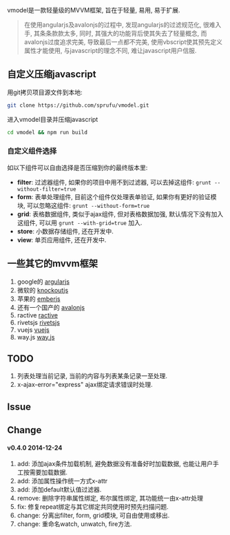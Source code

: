 vmodel是一款轻量级的MVVM框架, 旨在于轻量, 易用, 易于扩展.

> 在使用angularjs及avalonjs的过程中, 发现angularjs的过滤规范化, 很难入手, 其条条款款太多, 同时, 其强大的功能背后使其失去了轻量概念, 而avalonjs过度追求完美, 导致最后一点都不完美, 使用vbscript使其预先定义属性才能使用, 与javascript的理念不同, 难让javascript用户信服.

## 自定义压缩javascript

用git拷贝项目源文件到本地:
```bash
git clone https://github.com/sprufu/vmodel.git
```

进入vmodel目录并压缩javascript
```bash
cd vmodel && npm run build
```

### 自定义组件选择

如以下组件可以自由选择是否压缩到你的最终版本里:

- **filter**: 过滤器组件, 如果你的项目中用不到过滤器, 可以去掉这组件: `grunt --without-filter=true`
- **form**: 表单处理组件, 目前这个组件仅处理表单验证, 如果你有更好的验证模块, 可以忽略这组件: `grunt --without-form=true`
- **grid**: 表格数据组件, 类似于ajax组件, 但对表格数据加强, 默认情况下没有加入这组件, 可以用 `grunt --with-grid=true` 加入.
- **store**: 小数据存储组件, 还在开发中.
- **view**: 单页应用组件, 还在开发中.


## 一些其它的mvvm框架

1. google的 [argularjs](https://angularjs.org/)
1. 微软的 [knockoutjs](http://knockoutjs.com/)
3. 苹果的 [emberjs](http://emberjs.com/)
4. 还有一个国产的 [avalonjs](http://rubylouvre.github.io/mvvm/)
5. ractive [ractive](http://ractivejs.org)
6. rivetsjs [rivetsjs](http://rivetsjs.com/)
7. vuejs [vuejs](http://vuejs.org/)
8. way.js [way.js](http://gwendall.github.io/way/)

## TODO

1. 列表处理当前记录, 当前的内容与列表某条记录一至处理.
2. x-ajax-error="express" ajax绑定请求错误时处理.

## Issue

## Change

#### v0.4.0 2014-12-24
1. add: 添加ajax条件加载机制, 避免数据没有准备好时加载数据, 也能让用户手工按需要加载数据.
2. add: 添加属性操作统一方式x-attr
3. add: 添加default默认值过滤器.
4. remove: 删除字符串属性绑定, 布尔属性绑定, 其功能统一由x-attr处理
5. fix: 修复repeat绑定与其它绑定共同使用时预先扫描问题.
6. change: 分离出filter, form, grid模块, 可自由使用或移出.
7. change: 重命名watch, unwatch, fire方法.

